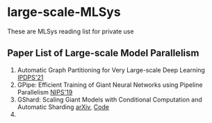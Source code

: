# large-scale-MLSys
These are MLSys reading list for private use

## Paper List of Large-scale Model Parallelism
1. Automatic Graph Partitioning for Very Large-scale Deep Learning [IPDPS'21](https://arxiv.org/abs/2103.16063)
2. GPipe: Efficient Training of Giant Neural Networks using Pipeline Parallelism [NIPS'19](https://proceedings.neurips.cc/paper/2019/file/093f65e080a295f8076b1c5722a46aa2-Paper.pdf][[code]https://github.com/tensorflow/lingvo/blob/master/lingvo/core/gpipe.py)
3. GShard: Scaling Giant Models with Conditional Computation and Automatic Sharding [arXiv](https://arxiv.org/abs/2006.16668), [Code](https://github.com/tensorflow/lingvo/tree/master/lingvo/tasks/lm)
4. 









